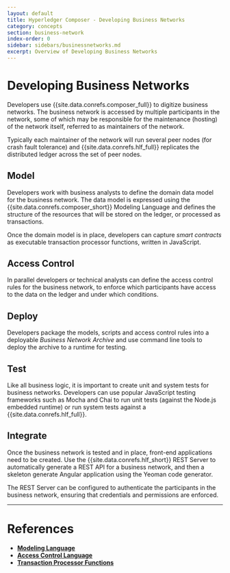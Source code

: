 ```yaml
---
layout: default
title: Hyperledger Composer - Developing Business Networks
category: concepts
section: business-network
index-order: 0
sidebar: sidebars/businessnetworks.md
excerpt: Overview of Developing Business Networks
---
```


# Developing Business Networks

Developers use {{site.data.conrefs.composer_full}} to digitize business networks. The business network is accessed by multiple participants in the network, some of which may be responsible for the maintenance (hosting) of the network itself, referred to as maintainers of the network.

Typically each maintainer of the network will run several peer nodes (for crash fault tolerance) and {{site.data.conrefs.hlf_full}} replicates the distributed ledger across the set of peer nodes.

## Model

Developers work with business analysts to define the domain data model for the business network. The data model is expressed using the {{site.data.conrefs.composer_short}} Modeling Language and defines the structure of the resources that will be stored on the ledger, or processed as transactions.

Once the domain model is in place, developers can capture _smart contracts_ as executable transaction processor functions, written in JavaScript.

## Access Control

In parallel developers or technical analysts can define the access control rules for the business network, to enforce which participants have access to the data on the ledger and under which conditions.

## Deploy

Developers package the models, scripts and access control rules into a deployable _Business Network Archive_ and use command line tools to deploy the archive to a runtime for testing.

## Test

Like all business logic, it is important to create unit and system tests for business networks. Developers can use popular JavaScript testing frameworks such as Mocha and Chai to run unit tests (against the Node.js embedded runtime) or run system tests against a {{site.data.conrefs.hlf_full}}.

## Integrate

Once the business network is tested and in place, front-end applications need to be created. Use the {{site.data.conrefs.hlf_short}} REST Server to automatically generate a REST API for a business network, and then a skeleton generate Angular application using the Yeoman code generator.

The REST Server can be configured to authenticate the participants in the business network, ensuring that credentials and permissions are enforced.

---

# References

* [**Modeling Language**](../reference/cto_language.html)
* [**Access Control Language**](../reference/acl_language.html)
* [**Transaction Processor Functions**](../reference/js_scripts.html)
